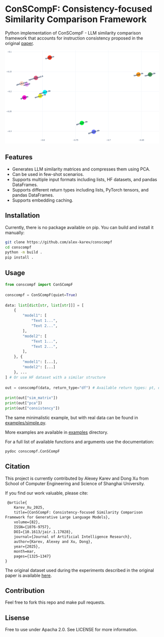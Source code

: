 # ConSCompF: Consistency-focused Similarity Comparison Framework

Python implementation of ConSCompF - LLM similarity comparison framework that accounts for instruction consistency proposed in the original [paper](https://doi.org/10.1613/jair.1.17028).

![LLM comprarison using ConSCompF](https://github.com/alex-karev/conscompf/blob/97c84359e2f581e2991901734f4a27af710dbeef/assets/screenshot.png)

## Features

- Generates LLM similarity matrices and compresses them using PCA.
- Can be used in few-shot scenarios.
- Supports multiple input formats including lists, HF datasets, and pandas DataFrames.
- Supports different return types including lists, PyTorch tensors, and pandas DataFrames.
- Supports embedding caching.

## Installation

Currently, there is no package available on pip. You can build and install it manually:

```bash
git clone https://github.com/alex-karev/conscompf
cd conscompf
python -m build .
pip install .
```

## Usage

```python
from conscompf import ConSCompF

conscompf = ConSCompF(quiet=True)

data: list[dict[str, list[str]]] = [
    {
        "model1": [
            "Text 1...",
            "Text 2...",
        ], 
        "model2": [
            "Text 1...",
            "Text 2...",
        ], 
    }, {
        "model1": [...],
        "model2": [...]
    }, ...
] # Or use HF dataset with a similar structure

out = conscompf(data, return_type="df") # Available return types: pt, df, list

print(out["sim_matrix"])
print(out["pca"])
print(out["consistency"])
```

The same minimalistic example, but with real data can be found in [examples/simple.py](https://github.com/alex-karev/conscompf/tree/main/examples/simple.py).

More examples are available in [examples](https://github.com/alex-karev/conscompf/tree/main/examples) directory.

For a full list of available functions and arguments use the documentation:

```bash
pydoc conscompf.ConSCompF
```

## Citation

This project is currently contributed by Alexey Karev and Dong Xu from School of Computer Engineering and Science of Shanghai University.

If you find our work valuable, please cite:

```
 @article{
    Karev_Xu_2025, 
    title={ConSCompF: Consistency-focused Similarity Comparison Framework for Generative Large Language Models}, 
    volume={82}, 
    ISSN={1076-9757}, 
    DOI={10.1613/jair.1.17028},
    journal={Journal of Artificial Intelligence Research}, 
    author={Karev, Alexey and Xu, Dong}, 
    year={2025}, 
    month=mar, 
    pages={1325–1347} 
}
```

The original dataset used during the experiments described in the original paper is available [here](https://huggingface.co/datasets/alex-karev/llm-comparison).

## Contribution

Feel free to fork this repo and make pull requests.

## Lisense

Free to use under Apacha 2.0. See LICENSE for more information.
